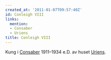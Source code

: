 ```yaml
---
created_at: '2011-01-07T09:57:40Z'
id: Conleigh VIII
links:
  mention:
  - Consaber
  - Uriens
title: Conleigh VIII
---
```


Kung i [Consaber] 1911–1934 e.D. av huset [Uriens].

  [Consaber]: Consaber
  [Uriens]: Uriens